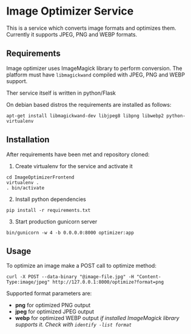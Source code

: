Image Optimizer Service
======================

This is a service which converts image formats and optimizes them. Currently it supports JPEG, PNG and WEBP formats. 

Requirements 
-------------

Image optimizer uses ImageMagick library to perform conversion. The platform must have `libmagickwand` compiled with JPEG, PNG and WEBP support. 

Ther service itself is written in python/Flask

On debian based distros the requirements are installed as follows:

```
apt-get install libmagickwand-dev libjpeg8 libpng libwebp2 python-virtualenv
```

Installation
-------------

After requirements have been met and repository cloned:

1. Create virtualenv for the service and activate it

```
cd ImageOptimizerFrontend
virtualenv .
. bin/activate
```

2. Install python dependencies 

```
pip install -r requirements.txt
```

3. Start production gunicorn server

```
bin/gunicorn -w 4 -b 0.0.0.0:8000 optimizer:app
```

Usage
-------------

To optimize an image make a POST call to optimize method:

```
curl -X POST --data-binary "@image-file.jpg" -H "Content-Type:image/jpeg" http://127.0.0.1:8000/optimize?format=png
```

Supported format parameters are:

* **png** for optimized PNG output
* **jpeg** for optimized JPEG output
* **webp** for optimized WEBP output *if installed ImageMagick library supports it. Check with `identify -list format`*